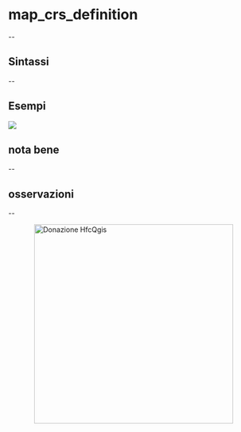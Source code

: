 # map_crs_definition

--

## Sintassi

--

## Esempi

![](/img/variabili/map_crs_definition/map_crs_definition1.png)

## nota bene

--

## osservazioni

--

<a href="https://www.paypal.me/pigrecoinfinito" target="_blank"><img width="400"  class="immagonobox" src="https://raw.githubusercontent.com/pigreco/HfcQGIS/master/img/sviluppo_variabili_01.png" Title="La documentazione di questa funzione non è stata ancora sviluppata. Se vuoi sostenerla fai una donazione con PayPal, scrivendo ..." alt="Donazione HfcQgis" style="margin: 0 auto; display: block;" /></a>